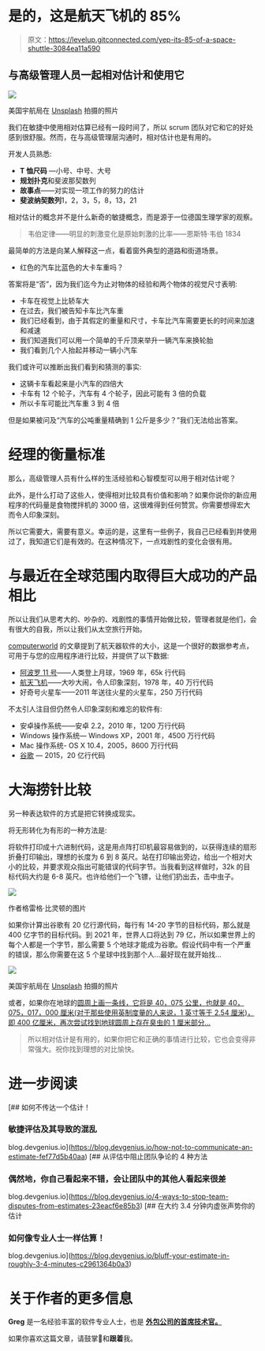 # 是的，这是航天飞机的 85%

> 原文：<https://levelup.gitconnected.com/yep-its-85-of-a-space-shuttle-3084ea11a590>

## 与高级管理人员一起相对估计和使用它

![](img/10e372b56a395d7dcce2265f452b3499.png)

美国宇航局在 [Unsplash](https://unsplash.com?utm_source=medium&utm_medium=referral) 拍摄的照片

我们在敏捷中使用相对估算已经有一段时间了，所以 scrum 团队对它和它的好处感到很舒服。然而，在与高级管理层沟通时，相对估计也是有用的。

开发人员熟悉:

*   **T 恤尺码** —小号、中号、大号
*   **规划扑克**和斐波那契数列
*   **故事点**——对实现一项工作的努力的估计
*   **斐波纳契数列**1，2，3，5，8，13，21

相对估计的概念并不是什么新奇的敏捷概念，而是源于一位德国生理学家的观察。

> 韦伯定律——明显的刺激变化是原始刺激的比率——恩斯特·韦伯 1834

最简单的方法是向某人解释这一点，看着窗外典型的道路和街道场景。

*   红色的汽车比蓝色的大卡车重吗？

答案将是“否”，因为我们迄今为止对物体的经验和两个物体的视觉尺寸表明:

*   卡车在视觉上比轿车大
*   在过去，我们被告知卡车比汽车重
*   我们已经看到，由于其假定的重量和尺寸，卡车比汽车需要更长的时间来加速和减速
*   我们知道我们可以用一个简单的千斤顶来举升一辆汽车来换轮胎
*   我们看到几个人抬起并移动一辆小汽车

我们或许可以推断出我们看到和猜测的事实:

*   这辆卡车看起来是小汽车的四倍大
*   卡车有 12 个轮子，汽车有 4 个轮子，因此可能有 3 倍的负载
*   所以卡车可能比汽车重 3 到 4 倍

但是如果被问及“汽车的公吨重量精确到 1 公斤是多少？”我们无法给出答案。

# 经理的衡量标准

那么，高级管理人员有什么样的生活经验和心智模型可以用于相对估计呢？

此外，是什么打动了这些人，使得相对比较具有价值和影响？如果你说你的新应用程序的代码量是食物搅拌机的 3000 倍，这很难得到任何赞赏。你需要想得宏大而令人印象深刻。

所以它需要大，需要有意义。幸运的是，这里有一些例子，我自己已经看到并使用过了，我知道它们是有效的。在这种情况下，一点戏剧性的变化会很有用。

# 与最近在全球范围内取得巨大成功的产品相比

所以让我们从思考大的、吵杂的、戏剧性的事情开始做比较，管理者就是他们，会有很大的自我，所以让我们从太空旅行开始。

[computerworld](https://www.computerworld.com/article/2725085/curiosity-about-lines-of-code.html) 的文章提到了航天器软件的大小，这是一个很好的数据参考点，可用于与您的应用程序进行比较，并提供了以下数据:

*   [阿波罗 11 号](https://tecknoworks.com/apollo-11-code-review/)——人类登上月球，1969 年，65k 行代码
*   [航天飞机](https://www.nasa.gov/mission_pages/shuttle/flyout/flyfeature_shuttlecomputers.html)——大吵大闹，令人印象深刻，1978 年，40 万行代码
*   好奇号火星车——2011 年送往火星的火星车，250 万行代码

不太引人注目但仍然令人印象深刻和难忘的软件有:

*   安卓操作系统——安卓 2.2，2010 年，1200 万行代码
*   Windows 操作系统— Windows XP，2001 年，4500 万行代码
*   Mac 操作系统- OS X 10.4，2005，8600 万行代码
*   [谷歌](https://www.wired.com/2015/09/google-2-billion-lines-codeand-one-place/) — 2015，20 亿行代码

# 大海捞针比较

另一种表达软件的方式是把它转换成现实。

将无形转化为有形的一种方法是:

将软件打印成十六进制代码，这是用点阵打印机最容易做到的，以获得连续的扇形折叠打印输出，理想的长度为 6 到 8 英尺。站在打印输出旁边，给出一个相对大小的比较，并要求观众指出可能错误的代码字节。当我看到这样做时，32k 的目标代码大约是 6-8 英尺。也许给他们一个飞镖，让他们扔出去，击中虫子。

![](img/d4cc20c5ce0c0defcedc6b495cc61de0.png)

作者格雷格·比灵顿的图片

如果你计算出谷歌有 20 亿行源代码，每行有 14-20 字节的目标代码，那么就是 400 亿字节的目标代码。到 2021 年，世界人口将达到 79 亿，所以如果世界上的每个人都是一个字节，那么需要 5 个地球才能成为谷歌。假设代码中有一个严重的错误，那么你需要在这 5 个星球中找到那个人…最好现在就开始找…

![](img/f49fbe92bd42c2d494722f8b086876bb.png)

美国宇航局在 [Unsplash](https://unsplash.com?utm_source=medium&utm_medium=referral) 拍摄的照片

或者，如果你在地球的[圆周上画一条线，它将是 40，075 公里，也就是 40，075，017，000 厘米(对于那些使用英制度量的人来说，1 英寸等于 2.54 厘米)，即 400 亿厘米，再次尝试找到地球圆周上存在臭虫的 1 厘米部分…](https://web.archive.org/web/20110424104419/http://home.online.no/~sigurdhu/WGS84_Eng.html)

> 所以相对估计是有用的，如果你把它和正确的事情进行比较，它也会变得非常强大。祝你找到理想的对比愉快。

# 进一步阅读

[](https://blog.devgenius.io/how-not-to-communicate-an-estimate-fef77d5b40aa) [## 如何不传达一个估计！

### 敏捷评估及其导致的混乱

blog.devgenius.io](https://blog.devgenius.io/how-not-to-communicate-an-estimate-fef77d5b40aa) [](https://blog.devgenius.io/4-ways-to-stop-team-disputes-from-estimates-23eacf6e85b3) [## 从评估中阻止团队争论的 4 种方法

### 偶然地，你自己看起来不错，会让团队中的其他人看起来很差

blog.devgenius.io](https://blog.devgenius.io/4-ways-to-stop-team-disputes-from-estimates-23eacf6e85b3) [](https://blog.devgenius.io/bluff-your-estimate-in-roughly-3-4-minutes-c2961364b0a3) [## 在大约 3.4 分钟内虚张声势你的估计

### 如何像专业人士一样估算！

blog.devgenius.io](https://blog.devgenius.io/bluff-your-estimate-in-roughly-3-4-minutes-c2961364b0a3) 

# 关于作者的更多信息

**Greg** 是一名经验丰富的软件专业人士，也是 [**外包公司的首席技术官。**](https://outsource.dev/)

如果你喜欢这篇文章，请鼓掌👏和**跟着**我。
